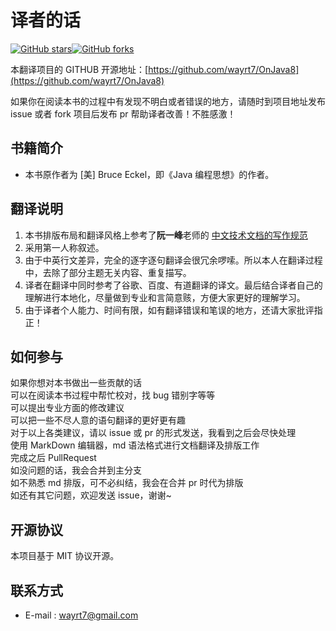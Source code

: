 # 译者的话

[![GitHub stars](https://img.shields.io/github/stars/wayrt7/OnJava8.svg?style=social&label=Star&)](https://github.com/wayrt7/OnJava8/stargazers)[![GitHub forks](https://img.shields.io/github/forks/wayrt7/OnJava8.svg?style=social&label=Fork&)](https://github.com/wayrt7/OnJava8/fork)

本翻译项目的 GITHUB 开源地址：[https://github.com/wayrt7/OnJava8](https://github.com/wayrt7/OnJava8)

如果你在阅读本书的过程中有发现不明白或者错误的地方，请随时到项目地址发布 issue 或者 fork 项目后发布 pr 帮助译者改善！不胜感激！

## 书籍简介

* 本书原作者为 [美] Bruce Eckel，即《Java 编程思想》的作者。


## 翻译说明

1. 本书排版布局和翻译风格上参考了**阮一峰**老师的 [中文技术文档的写作规范](https://github.com/ruanyf/document-style-guide)
2. 采用第一人称叙述。
3. 由于中英行文差异，完全的逐字逐句翻译会很冗余啰嗦。所以本人在翻译过程中，去除了部分主题无关内容、重复描写。
4. 译者在翻译中同时参考了谷歌、百度、有道翻译的译文。最后结合译者自己的理解进行本地化，尽量做到专业和言简意赅，方便大家更好的理解学习。
5. 由于译者个人能力、时间有限，如有翻译错误和笔误的地方，还请大家批评指正！

## 如何参与

如果你想对本书做出一些贡献的话  
可以在阅读本书过程中帮忙校对，找 bug 错别字等等  
可以提出专业方面的修改建议  
可以把一些不尽人意的语句翻译的更好更有趣  
对于以上各类建议，请以 issue 或 pr 的形式发送，我看到之后会尽快处理  
使用 MarkDown 编辑器，md 语法格式进行文档翻译及排版工作  
完成之后 PullRequest  
如没问题的话，我会合并到主分支  
如不熟悉 md 排版，可不必纠结，我会在合并 pr 时代为排版  
如还有其它问题，欢迎发送 issue，谢谢~  

## 开源协议

本项目基于 MIT 协议开源。

## 联系方式

- E-mail : <wayrt7@gmail.com>

<div style="page-break-after: always;"></div>

